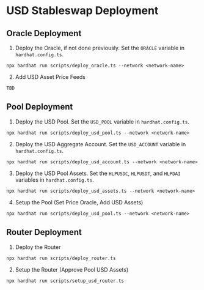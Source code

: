 # USD Stableswap Deployment

## Oracle Deployment

1. Deploy the Oracle, if not done previously. Set the `ORACLE` variable in `hardhat.config.ts`.

```
npx hardhat run scripts/deploy_oracle.ts --network <network-name>
```

2. Add USD Asset Price Feeds

```
TBD
```

## Pool Deployment

1. Deploy the USD Pool. Set the `USD_POOL` variable in `hardhat.config.ts`.

```
npx hardhat run scripts/deploy_usd_pool.ts --network <network-name>
```

2. Deploy the USD Aggregate Account. Set the `USD_ACCOUNT` variable in `hardhat.config.ts`.

```
npx hardhat run scripts/deploy_usd_account.ts --network <network-name>
```

3. Deploy the USD Pool Assets. Set the `HLPUSDC`, `HLPUSDT`, and `HLPDAI` variables in `hardhat.config.ts`.

```
npx hardhat run scripts/deploy_usd_assets.ts --network <network-name>
```

4. Setup the Pool (Set Price Oracle, Add USD Assets)

```
npx hardhat run scripts/deploy_usd_pool.ts --network <network-name>
```

## Router Deployment

1. Deploy the Router

```
npx hardhat run scripts/deploy_router.ts
```

2. Setup the Router (Approve Pool USD Assets)

```
npx hardhat run scripts/setup_usd_router.ts
```
